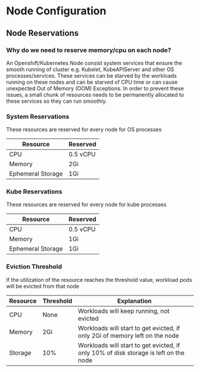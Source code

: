 # Node Configuration

## Node Reservations

### Why do we need to reserve memory/cpu on each node?

An Openshift/Kubernetes Node consist system services that ensure the smooth running of cluster e.g. Kubelet, KubeAPIServer and other OS processes/services. These services can be starved by the workloads running on these nodes and can be starved of CPU time or can cause unexpected Out of Memory (OOM) Exceptions. In order to prevent these issues, a small chunk of resources needs to be permanently allocated to these services so they can run smoothly.

### System Reservations

These resources are reserved for every node for OS processes

| Resource   |  Reserved  |
| -- | -- |
| CPU | 0.5 vCPU |
| Memory | 2Gi |
| Ephemeral Storage | 1Gi |

### Kube Reservations

These resources are reserved for every node for kube processes

| Resource   |  Reserved  |
| -- | -- |
| CPU | 0.5 vCPU |
| Memory | 1Gi |
| Ephemeral Storage | 1Gi |

### Eviction Threshold

If the utilization of the resource reaches the threshold value, workload pods will be evicted from that node

| Resource   |  Threshold  | Explanation |
| -- | -- | -- |
| CPU | None |  Workloads will keep running, not evicted |
| Memory | 2Gi | Workloads will start to get evicted, if only 2Gi of memory left on the node |
| Storage | 10% | Workloads will start to get evicted, if only 10% of disk storage is left on the node |
